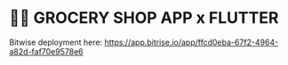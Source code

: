 # 🥑📱 GROCERY SHOP APP x FLUTTER

Bitwise deployment here: https://app.bitrise.io/app/ffcd0eba-67f2-4964-a82d-faf70e9578e6

